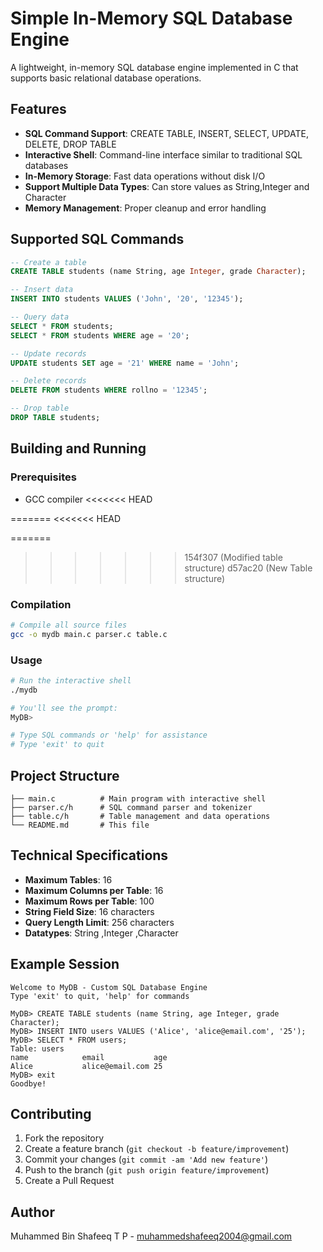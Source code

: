 # Simple In-Memory SQL Database Engine

A lightweight, in-memory SQL database engine implemented in C that supports basic relational database operations.

## Features

- **SQL Command Support**: CREATE TABLE, INSERT, SELECT, UPDATE, DELETE, DROP TABLE
- **Interactive Shell**: Command-line interface similar to traditional SQL databases
- **In-Memory Storage**: Fast data operations without disk I/O
- **Support Multiple Data Types**: Can store values as String,Integer and Character
- **Memory Management**: Proper cleanup and error handling

## Supported SQL Commands

```sql
-- Create a table
CREATE TABLE students (name String, age Integer, grade Character);

-- Insert data
INSERT INTO students VALUES ('John', '20', '12345');

-- Query data
SELECT * FROM students;
SELECT * FROM students WHERE age = '20';

-- Update records
UPDATE students SET age = '21' WHERE name = 'John';

-- Delete records
DELETE FROM students WHERE rollno = '12345';

-- Drop table
DROP TABLE students;
```

## Building and Running

### Prerequisites
- GCC compiler
<<<<<<< HEAD

=======
<<<<<<< HEAD

=======
>>>>>>> 154f307 (Modified table structure)
>>>>>>> d57ac20 (New Table structure)

### Compilation
```bash
# Compile all source files
gcc -o mydb main.c parser.c table.c

```

### Usage
```bash
# Run the interactive shell
./mydb

# You'll see the prompt:
MyDB> 

# Type SQL commands or 'help' for assistance
# Type 'exit' to quit
```

## Project Structure

```
├── main.c          # Main program with interactive shell
├── parser.c/h      # SQL command parser and tokenizer
├── table.c/h       # Table management and data operations
└── README.md       # This file
```

## Technical Specifications

- **Maximum Tables**: 16
- **Maximum Columns per Table**: 16  
- **Maximum Rows per Table**: 100
- **String Field Size**: 16 characters
- **Query Length Limit**: 256 characters
- **Datatypes**: String ,Integer ,Character

## Example Session

```
Welcome to MyDB - Custom SQL Database Engine
Type 'exit' to quit, 'help' for commands

MyDB> CREATE TABLE students (name String, age Integer, grade Character);
MyDB> INSERT INTO users VALUES ('Alice', 'alice@email.com', '25');
MyDB> SELECT * FROM users;
Table: users
name            email           age            
Alice           alice@email.com 25             
MyDB> exit
Goodbye!
```

## Contributing

1. Fork the repository
2. Create a feature branch (`git checkout -b feature/improvement`)
3. Commit your changes (`git commit -am 'Add new feature'`)
4. Push to the branch (`git push origin feature/improvement`)
5. Create a Pull Request


## Author

Muhammed Bin Shafeeq T P - muhammedshafeeq2004@gmail.com
